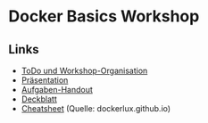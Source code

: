 # Docker Basics Workshop

## Links

- [ToDo und Workshop-Organisation](https://docs.google.com/document/d/1zlsMDsrJXdHt9c1ltzbvu8EhfJS5iid5u5sT3QU1ImE/edit)
- [Präsentation](https://docs.google.com/presentation/d/1L8IB0KunPoSuT3I7ZqEcJJuzreZB1HsN395e8vs73I0/edit#slide=id.g58d192004b_0_1664)
- [Aufgaben-Handout](https://docs.google.com/document/d/1lmz4tyMsBzf0HuPfssj55mGCXM72Vr6KH_ZWHvqXxqA/edit)
- [Deckblatt](https://docs.google.com/document/d/1kfTbng1_x9k2D9oCHSoIf4UA_N5Ak1lUy5gjYuyAkV0/edit)
- [Cheatsheet](https://dockerlux.github.io/pdf/cheat-sheet-v2.pdf) (Quelle: dockerlux.github.io)
